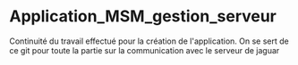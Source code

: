 # Application_MSM_gestion_serveur
Continuité du travail effectué pour la création de l'application. On se sert de ce git pour toute la partie sur la communication avec le serveur de jaguar
